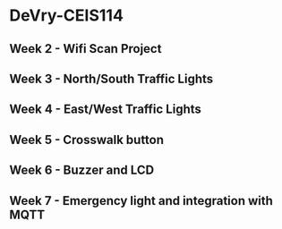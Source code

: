 # DeVry-CEIS114

## Week 2 - Wifi Scan Project

## Week 3 - North/South Traffic Lights

## Week 4 - East/West Traffic Lights

## Week 5 - Crosswalk button

## Week 6 - Buzzer and LCD

## Week 7 - Emergency light and integration with MQTT
